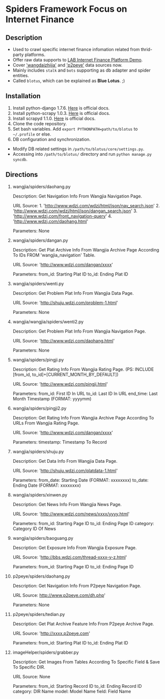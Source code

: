 Spiders Framework Focus on Internet Finance
=======


## Description

* Used to crawl specific internet finance infomation related from thrid-party platforms.
* Offer raw data supports to [LAB Internet Finance Platform Demo](http://10.214.192.66:8080/businessfbi_id/index/home).
* Cover ['wangdaizhijia'](http://www.wdzj.com/) and ['p2peye'](http://www.p2peye.com/) data sources now.
* Mainly includes `stalk` and `bots` supporting as db adapter and spider entities.
* Called `blotus`, which can be explained as __Blue Lotus__. ;)

## Installation

1. Install python-django 1.7.6. [Here](https://docs.djangoproject.com) is official docs.
2. Install python-scrapy 1.0.3. [Here](http://doc.scrapy.org)  is official docs.
3. Install scrapyd 1.1.0. [Here](https://scrapyd.readthedocs.org) is official docs. 
4. Clone the code repository.
5. Set bash variables. Add `export PYTHONPATH=path/to/blotus` to `~/.profile` or else.
6. DB configuration and synchronization.
  * Modify DB related settings in `/path/to/blotus/core/settings.py`.
  * Accessing into `/path/to/blotus/` directory and run `python manage.py syncdb`.

## Directions

  1.  wangjia/spiders/daohang.py

        Description: Get Navigation Info From Wangjia Navigation Page.

        URL Source:
          1. 'http://www.wdzj.com/wdzj/html/json/nav_search.json'
          2. 'http://www.wdzj.com/wdzj/html/json/dangan_search.json'
          3. 'http://www.wdzj.com/front_navigation-query'
          4. 'http://www.wdzj.com/daohang.html'

        Parameters: None


  2.  wangjia/spiders/dangan.py

        Description: Get Plat Archive Info From Wangjia Archive Page According To IDs FROM 'wangjia_navigation' Table.

        URL Source: 'http://www.wdzj.com/dangan/xxxx'

        Parameters:
          from_id: Starting Plat ID
          to_id: Ending Plat ID


  3.  wangjia/spiders/wenti.py

        Description: Get Problem Plat Info From Wangjia Data Page.

        URL Source: 'http://shuju.wdzj.com/problem-1.html'

        Parameters: None


  4.  wangjia/wangjia/spiders/wenti2.py

        Description: Get Problem Plat Info From Wangjia Navigation Page.

        URL Source: 'http://www.wdzj.com/daohang.html'

        Parameters: None


  5.  wangjia/spiders/pingji.py

        Description: Get Rating Info From Wangjia Rating Page. (PS: INCLUDE [from_id, to_id]+[CURRENT_MONTH_BY_DEFAULT])

        URL Source: 'http://www.wdzj.com/pingji.html'

        Parameters:
          from_id: First ID In URL
          to_id: Last ID In URL
          end_time: Last Month Timestamp (FORMAT: yyyymm)


  6.  wangjia/spiders/pingji2.py

        Description: Get Rating Info From Wangjia Archive Page According To URLs From Wangjia Rating Page.

        URL Source: 'http://www.wdzj.com/dangan/xxxx'

        Parameters:
          timestamp: Timestamp To Record


  7.  wangjia/spiders/shuju.py

        Description: Get Data Info From Wangjia Data Page.

        URL Source: 'http://shuju.wdzj.com/platdata-1.html'

        Parameters:
          from_date: Starting Date (FORMAT: xxxxxxxx)
          to_date: Ending Date (FORMAT: xxxxxxxx)


  8.  wangjia/spiders/xinwen.py

        Description: Get News Info From Wangjia News Page.

        URL Source: 'http://www.wdzj.com/news/xxxx/yyyy.html'

        Parameters:
          from_id: Starting Page ID
          to_id: Ending Page ID
          category: Category ID Of News


  9.  wangjia/spiders/baoguang.py

        Description: Get Exposure Info From Wangjia Exposure Page.

        URL Source: 'http://bbs.wdzj.com/thread-xxxx-y-z.html'

        Parameters:
          from_id: Starting Page ID
          to_id: Ending Page ID


  10. p2peye/spiders/daohang.py

        Description: Get Navigation Info From P2peye Navigation Page.

        URL Source: http://www.p2peye.com/dh.php'

        Parameters: None


  11. p2peye/spiders/tedian.py

        Description: Get Plat Archive Feature Info From P2peye Archive Page.

        URL Source: 'http://xxxx.p2peye.com'

        Parameters:
          from_id: Starting Plat ID
          to_id: Ending Plat ID


  12. imageHelper/spiders/grabber.py

        Description: Get Images From Tables According To Specific Field & Save To Specific DIR.

        URL Source: None

        Parameters:
          from_id: Starting Record ID
          to_id: Ending Record ID
          category: DIR Name
          model: Model Name
          field: Field Name
